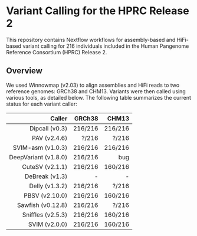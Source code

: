 # Variant Calling for the HPRC Release 2
This repository contains Nextflow workflows for assembly-based and HiFi-based variant calling for 216 individuals included in the Human Pangenome Reference Consortium (HPRC) Release 2.

## Overview
We used Winnowmap (v2.03) to align assemblies and HiFi reads to two reference genomes: GRCh38 and CHM13. Variants were then called using various tools, as detailed below. The following table summarizes the current status for each variant caller:

| Caller               | GRCh38  | CHM13             |
| ---:                 | ---:    | ---:              |
| Dipcall (v0.3)       | 216/216 | 216/216           |
| PAV (v2.4.6)         |   ?/216 |   ?/216           |
| SVIM-asm (v1.0.3)    | 216/216 | 216/216           |
| DeepVariant (v1.8.0) | 216/216 | bug               |
| CuteSV (v2.1.1)      | 216/216 | 160/216           |
| DeBreak (v1.3)       |    -    |    -              |
| Delly (v1.3.2)       | 216/216 |   ?/216           |
| PBSV (v2.10.0)       | 216/216 | 160/216           |
| Sawfish (v0.12.8)    | 216/216 |   ?/216           |
| Sniffles (v2.5.3)    | 216/216 | 160/216           |
| SVIM (v2.0.0)        | 216/216 | 160/216           |

